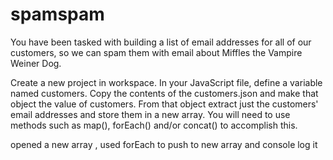 # spamspam
You have been tasked with building a list of email addresses for all of our customers, so we can spam them with email about Miffles the Vampire Weiner Dog.

Create a new project in workspace.
In your JavaScript file, define a variable named customers.
Copy the contents of the customers.json and make that object the value of customers.
From that object extract just the customers' email addresses and store them in a new array. You will need to use methods such as map(), forEach() and/or concat() to accomplish this.

opened a new array , used forEach to push to new array and console log it
